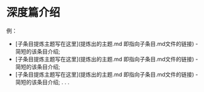 #  深度篇介绍

例：

* [子条目提炼主题写在这里](提炼出的主题.md 即指向子条目.md文件的链接) - 简短的该条目介绍;
* [子条目提炼主题写在这里](提炼出的主题.md 即指向子条目.md文件的链接) - 简短的该条目介绍;
* [子条目提炼主题写在这里](提炼出的主题.md 即指向子条目.md文件的链接) - 简短的该条目介绍;
.
.
.